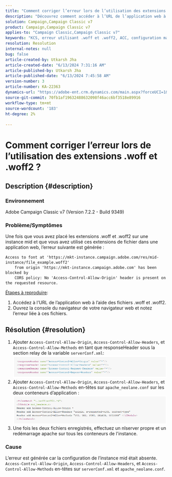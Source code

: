```yaml
---
title: "Comment corriger l’erreur lors de l’utilisation des extensions .woff et .woff2 ?"
description: "Découvrez comment accéder à l’URL de l’application web à l’aide des fichiers .woff et .woff2 lorsque vous ouvrez la console du navigateur de votre navigateur web."
solution: Campaign,Campaign Classic v7
product: Campaign,Campaign Classic v7
applies-to: "Campaign Classic,Campaign Classic v7"
keywords: "KCS, erreur utilisant .woff et .woff2, ACC, configuration manquante sur serverConf.xml et Apache"
resolution: Resolution
internal-notes: null
bug: false
article-created-by: Utkarsh Jha
article-created-date: "6/13/2024 7:31:16 AM"
article-published-by: Utkarsh Jha
article-published-date: "6/13/2024 7:45:58 AM"
version-number: 3
article-number: KA-22363
dynamics-url: "https://adobe-ent.crm.dynamics.com/main.aspx?forceUCI=1&pagetype=entityrecord&etn=knowledgearticle&id=0e7e3fe7-5629-ef11-840b-000d3a37eaf2"
source-git-commit: 70fb1af19632488632098f46acc6bf3518e89916
workflow-type: tm+mt
source-wordcount: '183'
ht-degree: 2%

---
```


# Comment corriger l’erreur lors de l’utilisation des extensions .woff et .woff2 ?

## Description {#description}


### Environnement

Adobe Campaign Classic v7 (Version 7.2.2 - Build 9349)

### Problème/Symptômes

Une fois que vous avez placé les extensions .woff et .woff2 sur une instance mid et que vous avez utilisé ces extensions de fichier dans une application web, l’erreur suivante est générée :


```
Access to font at 'https://mkt-instance.campaign.adobe.com/res/mid-instance/file_example.woff2'
    from origin 'https://mkt-instance.campaign.adobe.com' has been blocked by 
    CORS policy: No 'Access-Control-Allow-Origin' header is present on the requested resource.
```


<u>Étapes à reproduire</u>:

1. Accédez à l’URL de l’application web à l’aide des fichiers .woff et .woff2.
2. Ouvrez la console du navigateur de votre navigateur web et notez l’erreur liée à ces fichiers.



## Résolution {#resolution}


1. Ajouter `Access-Control-Allow-Origin`, `Access-Control-Allow-Headers`, et `Access-Control-Allow-Methods` en tant que responseHeader sous la section relay de la variable `serverConf.xml`:    ![](assets/02ae0a1c-2515-ee11-8f6e-6045bd0067ea.png)
2. Ajouter `Access-Control-Allow-Origin`, `Access-Control-Allow-Headers`, et `Access-Control-Allow-Methods` en-têtes sur `apache_neolane.conf` sur les deux conteneurs d’application :    ![](assets/f7215128-2515-ee11-8f6e-6045bd0067ea.png)
3. Une fois les deux fichiers enregistrés, effectuez un nlserver propre et un redémarrage apache sur tous les conteneurs de l&#39;instance.


### Cause

L’erreur est générée car la configuration de l’instance mid était absente. `Access-Control-Allow-Origin`, `Access-Control-Allow-Headers`, et `Access-Control-Allow-Methods` en-têtes sur `serverConf.xml` et `apache_neolane.conf`.
